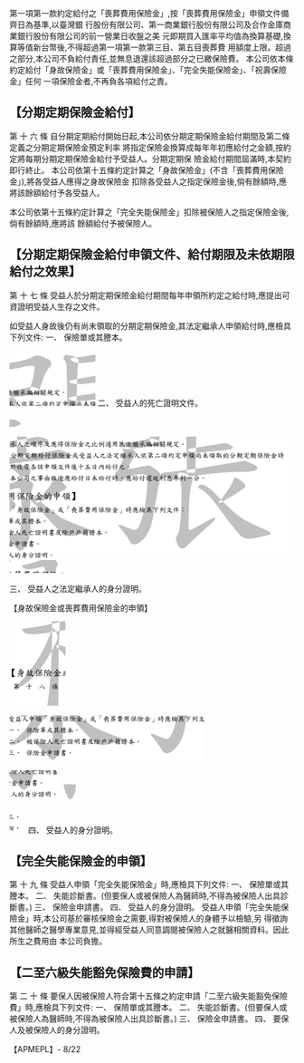 第一項第一款約定給付之「喪葬費用保險金」,按「喪葬費用保險金」申領文件備齊日為基準,以臺灣銀 行股份有限公司、第一商業銀行股份有限公司及合作金庫商業銀行股份有限公司的前一營業日收盤之美 元即期買入匯率平均值為換算基礎,換算等值新台幣後,不得超過第一項第一款第三目、第五目喪葬費 用額度上限。超過之部分,本公司不負給付責任,並無息退還該超過部分之已繳保險費。 本公司依本條約定給付「身故保險金」或「喪葬費用保險金」、「完全失能保險金」、「祝壽保險金」任何 一項保險金者,不再負各項給付之責。

## 【分期定期保險金給付】

第 十 六 條 自分期定期給付開始日起,本公司依分期定期保險金給付期間及第二條定義之分期定期保險金預定利率 將指定保險金換算成每年年初應給付之金額,按約定將每期分期定期保險金給付予受益人。分期定期保 險金給付期間屆滿時,本契約即行終止。 本公司依第十五條約定計算之「身故保險金」(不含「喪葬費用保險金」),將各受益人應得之身故保險金 扣除各受益人之指定保險金後,倘有餘額時,應將該餘額給付予各受益人。

本公司依第十五條約定計算之「完全失能保險金」扣除被保險人之指定保險金後,倘有餘額時,應將該 餘額給付予被保險人。

## 【分期定期保險金給付申領文件、給付期限及未依期限給付之效果】

第 十 七 條 受益人於分期定期保險金給付期間每年申領所約定之給付時,應提出可資證明受益人生存之文件。

如受益人身故後仍有尚未領取的分期定期保險金,其法定繼承人申領給付時,應檢具下列文件: 一、 保險單或其謄本。

![0_image_0.png](0_image_0.png) 二、 受益人的死亡證明文件。

![0_image_1.png](0_image_1.png)

![0_image_2.png](0_image_2.png) ![0_image_4.png](0_image_4.png)

三、 受益人之法定繼承人的身分證明。

【身故保險金或喪葬費用保險金的申領】

![0_image_3.png](0_image_3.png)

![0_image_5.png](0_image_5.png)

![0_image_6.png](0_image_6.png) ![0_image_7.png](0_image_7.png)

![0_image_8.png](0_image_8.png) 四、 受益人的身分證明。

## 【完全失能保險金的申領】

第 十 九 條 受益人申領「完全失能保險金」時,應檢具下列文件:
一、 保險單或其謄本。 二、 失能診斷書。(但要保人或被保險人為醫師時,不得為被保險人出具診斷書。) 三、 保險金申請書。 四、 受益人的身分證明。 受益人申領「完全失能保險金」時,本公司基於審核保險金之需要,得對被保險人的身體予以檢驗,另 得徵詢其他醫師之醫學專業意見,並得經受益人同意調閱被保險人之就醫相關資料。因此所生之費用由 本公司負擔。

## 【二至六級失能豁免保險費的申請】

第 二 十 條 要保人因被保險人符合第十五條之約定申請「二至六級失能豁免保險費」時,應檢具下列文件:
一、 保險單或其謄本。 二、 失能診斷書。(但要保人或被保險人為醫師時,不得為被保險人出具診斷書。) 三、 保險金申請書。 四、 要保人及被保險人的身分證明。

【APMEPL】- 8/22